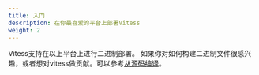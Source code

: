 ```yaml
---
title: 入门
description: 在你最喜爱的平台上部署Vitess
weight: 2
---
```


Vitess支持在以上平台上进行二进制部署。 如果你对如何构建二进制文件很感兴趣，或者想对vitess做贡献。可以参考[从源码编译](../contributing/build-from-source)。
